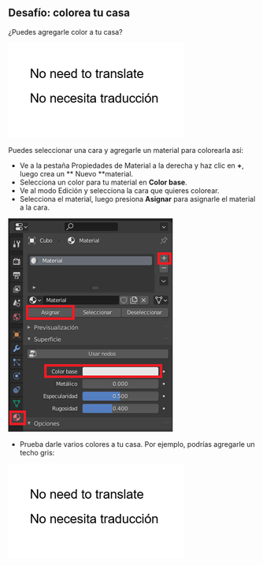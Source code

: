 ## Desafío: colorea tu casa

¿Puedes agregarle color a tu casa?

![Casa pintada](images/blender-house-colour-render.png)

Puedes seleccionar una cara y agregarle un material para colorearla así:

+ Ve a la pestaña Propiedades de Material a la derecha y haz clic en **+**, luego crea un ** Nuevo **material.
+ Selecciona un color para tu material en **Color base**.
+ Ve al modo Edición y selecciona la cara que quieres colorear.
+ Selecciona el material, luego presiona **Asignar** para asignarle el material a la cara.

![Nuevo material](images/new-material.png)

+ Prueba darle varios colores a tu casa. Por ejemplo, podrías agregarle un techo gris:

![Casa pintada 2](images/blender-house-2.png)